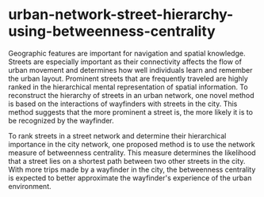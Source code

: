 # urban-network-street-hierarchy-using-betweenness-centrality
Geographic features are important for navigation and spatial knowledge. Streets are especially important as their connectivity affects the flow of urban movement and determines how well individuals learn and remember the urban layout. Prominent streets that are frequently traveled are highly ranked in the hierarchical mental representation of spatial information. To reconstruct the hierarchy of streets in an urban network, one novel method is based on the interactions of wayfinders with streets in the city. This method suggests that the more prominent a street is, the more likely it is to be recognized by the wayfinder.

To rank streets in a street network and determine their hierarchical importance in the city network, one proposed method is to use the network measure of betweenness centrality. This measure determines the likelihood that a street lies on a shortest path between two other streets in the city. With more trips made by a wayfinder in the city, the betweenness centrality is expected to better approximate the wayfinder's experience of the urban environment. 

